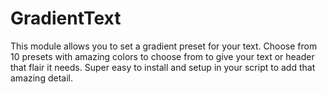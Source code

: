 # GradientText
This module allows you to set a gradient preset for your text. Choose from 10 presets with amazing colors to choose from to give your text or header that flair it needs. Super easy to install and setup in your script to add that amazing detail.
